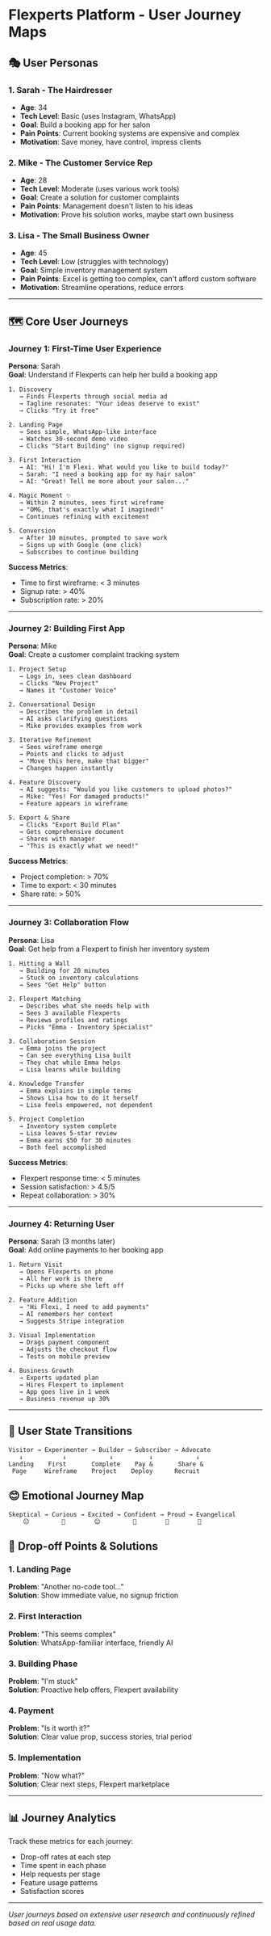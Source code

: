# Flexperts Platform - User Journey Maps

## 🎭 User Personas

### 1. Sarah - The Hairdresser
- **Age**: 34
- **Tech Level**: Basic (uses Instagram, WhatsApp)
- **Goal**: Build a booking app for her salon
- **Pain Points**: Current booking systems are expensive and complex
- **Motivation**: Save money, have control, impress clients

### 2. Mike - The Customer Service Rep
- **Age**: 28
- **Tech Level**: Moderate (uses various work tools)
- **Goal**: Create a solution for customer complaints
- **Pain Points**: Management doesn't listen to his ideas
- **Motivation**: Prove his solution works, maybe start own business

### 3. Lisa - The Small Business Owner
- **Age**: 45
- **Tech Level**: Low (struggles with technology)
- **Goal**: Simple inventory management system
- **Pain Points**: Excel is getting too complex, can't afford custom software
- **Motivation**: Streamline operations, reduce errors

---

## 🗺️ Core User Journeys

### Journey 1: First-Time User Experience

**Persona**: Sarah  
**Goal**: Understand if Flexperts can help her build a booking app

```
1. Discovery
   → Finds Flexperts through social media ad
   → Tagline resonates: "Your ideas deserve to exist"
   → Clicks "Try it free"

2. Landing Page
   → Sees simple, WhatsApp-like interface
   → Watches 30-second demo video
   → Clicks "Start Building" (no signup required)

3. First Interaction
   → AI: "Hi! I'm Flexi. What would you like to build today?"
   → Sarah: "I need a booking app for my hair salon"
   → AI: "Great! Tell me more about your salon..."

4. Magic Moment ✨
   → Within 2 minutes, sees first wireframe
   → "OMG, that's exactly what I imagined!"
   → Continues refining with excitement

5. Conversion
   → After 10 minutes, prompted to save work
   → Signs up with Google (one click)
   → Subscribes to continue building
```

**Success Metrics**:
- Time to first wireframe: < 3 minutes
- Signup rate: > 40%
- Subscription rate: > 20%

---

### Journey 2: Building First App

**Persona**: Mike  
**Goal**: Create a customer complaint tracking system

```
1. Project Setup
   → Logs in, sees clean dashboard
   → Clicks "New Project"
   → Names it "Customer Voice"

2. Conversational Design
   → Describes the problem in detail
   → AI asks clarifying questions
   → Mike provides examples from work

3. Iterative Refinement
   → Sees wireframe emerge
   → Points and clicks to adjust
   → "Move this here, make that bigger"
   → Changes happen instantly

4. Feature Discovery
   → AI suggests: "Would you like customers to upload photos?"
   → Mike: "Yes! For damaged products!"
   → Feature appears in wireframe

5. Export & Share
   → Clicks "Export Build Plan"
   → Gets comprehensive document
   → Shares with manager
   → "This is exactly what we need!"
```

**Success Metrics**:
- Project completion: > 70%
- Time to export: < 30 minutes
- Share rate: > 50%

---

### Journey 3: Collaboration Flow

**Persona**: Lisa  
**Goal**: Get help from a Flexpert to finish her inventory system

```
1. Hitting a Wall
   → Building for 20 minutes
   → Stuck on inventory calculations
   → Sees "Get Help" button

2. Flexpert Matching
   → Describes what she needs help with
   → Sees 3 available Flexperts
   → Reviews profiles and ratings
   → Picks "Emma - Inventory Specialist"

3. Collaboration Session
   → Emma joins the project
   → Can see everything Lisa built
   → They chat while Emma helps
   → Lisa learns while building

4. Knowledge Transfer
   → Emma explains in simple terms
   → Shows Lisa how to do it herself
   → Lisa feels empowered, not dependent

5. Project Completion
   → Inventory system complete
   → Lisa leaves 5-star review
   → Emma earns $50 for 30 minutes
   → Both feel accomplished
```

**Success Metrics**:
- Flexpert response time: < 5 minutes
- Session satisfaction: > 4.5/5
- Repeat collaboration: > 30%

---

### Journey 4: Returning User

**Persona**: Sarah (3 months later)  
**Goal**: Add online payments to her booking app

```
1. Return Visit
   → Opens Flexperts on phone
   → All her work is there
   → Picks up where she left off

2. Feature Addition
   → "Hi Flexi, I need to add payments"
   → AI remembers her context
   → Suggests Stripe integration

3. Visual Implementation
   → Drags payment component
   → Adjusts the checkout flow
   → Tests on mobile preview

4. Business Growth
   → Exports updated plan
   → Hires Flexpert to implement
   → App goes live in 1 week
   → Business revenue up 30%
```

---

## 🔄 User State Transitions

```
Visitor → Experimenter → Builder → Subscriber → Advocate
   ↓           ↓            ↓          ↓            ↓
Landing    First       Complete    Pay &       Share &
 Page     Wireframe    Project    Deploy      Recruit
```

## 😊 Emotional Journey Map

```
Skeptical → Curious → Excited → Confident → Proud → Evangelical
    😐         🤔        😊         💪        🎉        🚀
```

## 🚫 Drop-off Points & Solutions

### 1. Landing Page
**Problem**: "Another no-code tool..."  
**Solution**: Show immediate value, no signup friction

### 2. First Interaction
**Problem**: "This seems complex"  
**Solution**: WhatsApp-familiar interface, friendly AI

### 3. Building Phase
**Problem**: "I'm stuck"  
**Solution**: Proactive help offers, Flexpert availability

### 4. Payment
**Problem**: "Is it worth it?"  
**Solution**: Clear value prop, success stories, trial period

### 5. Implementation
**Problem**: "Now what?"  
**Solution**: Clear next steps, Flexpert marketplace

---

## 📊 Journey Analytics

Track these metrics for each journey:
- Drop-off rates at each step
- Time spent in each phase
- Help requests per stage
- Feature usage patterns
- Satisfaction scores

---

*User journeys based on extensive user research and continuously refined based on real usage data.*